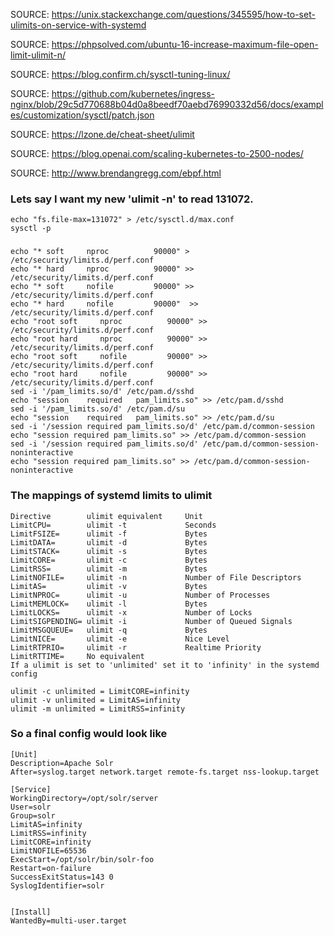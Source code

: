 SOURCE: https://unix.stackexchange.com/questions/345595/how-to-set-ulimits-on-service-with-systemd

SOURCE: https://phpsolved.com/ubuntu-16-increase-maximum-file-open-limit-ulimit-n/

SOURCE: https://blog.confirm.ch/sysctl-tuning-linux/

SOURCE: https://github.com/kubernetes/ingress-nginx/blob/29c5d770688b04d0a8beedf70aebd76990332d56/docs/examples/customization/sysctl/patch.json

SOURCE: https://lzone.de/cheat-sheet/ulimit

SOURCE: https://blog.openai.com/scaling-kubernetes-to-2500-nodes/

SOURCE: http://www.brendangregg.com/ebpf.html

### Lets say I want my new 'ulimit -n' to read 131072.

```
echo "fs.file-max=131072" > /etc/sysctl.d/max.conf
sysctl -p
```

###

```
echo "* soft     nproc          90000" > /etc/security/limits.d/perf.conf
echo "* hard     nproc          90000" >> /etc/security/limits.d/perf.conf
echo "* soft     nofile         90000" >> /etc/security/limits.d/perf.conf
echo "* hard     nofile         90000"  >> /etc/security/limits.d/perf.conf
echo "root soft     nproc          90000" >> /etc/security/limits.d/perf.conf
echo "root hard     nproc          90000" >> /etc/security/limits.d/perf.conf
echo "root soft     nofile         90000" >> /etc/security/limits.d/perf.conf
echo "root hard     nofile         90000" >> /etc/security/limits.d/perf.conf
sed -i '/pam_limits.so/d' /etc/pam.d/sshd
echo "session    required   pam_limits.so" >> /etc/pam.d/sshd
sed -i '/pam_limits.so/d' /etc/pam.d/su
echo "session    required   pam_limits.so" >> /etc/pam.d/su
sed -i '/session required pam_limits.so/d' /etc/pam.d/common-session
echo "session required pam_limits.so" >> /etc/pam.d/common-session
sed -i '/session required pam_limits.so/d' /etc/pam.d/common-session-noninteractive
echo "session required pam_limits.so" >> /etc/pam.d/common-session-noninteractive
```


### The mappings of systemd limits to ulimit

```
Directive        ulimit equivalent     Unit
LimitCPU=        ulimit -t             Seconds
LimitFSIZE=      ulimit -f             Bytes
LimitDATA=       ulimit -d             Bytes
LimitSTACK=      ulimit -s             Bytes
LimitCORE=       ulimit -c             Bytes
LimitRSS=        ulimit -m             Bytes
LimitNOFILE=     ulimit -n             Number of File Descriptors
LimitAS=         ulimit -v             Bytes
LimitNPROC=      ulimit -u             Number of Processes
LimitMEMLOCK=    ulimit -l             Bytes
LimitLOCKS=      ulimit -x             Number of Locks
LimitSIGPENDING= ulimit -i             Number of Queued Signals
LimitMSGQUEUE=   ulimit -q             Bytes
LimitNICE=       ulimit -e             Nice Level
LimitRTPRIO=     ulimit -r             Realtime Priority
LimitRTTIME=     No equivalent
If a ulimit is set to 'unlimited' set it to 'infinity' in the systemd config

ulimit -c unlimited = LimitCORE=infinity
ulimit -v unlimited = LimitAS=infinity
ulimit -m unlimited = LimitRSS=infinity
```

### So a final config would look like

```
[Unit]
Description=Apache Solr
After=syslog.target network.target remote-fs.target nss-lookup.target

[Service]
WorkingDirectory=/opt/solr/server
User=solr
Group=solr
LimitAS=infinity
LimitRSS=infinity
LimitCORE=infinity
LimitNOFILE=65536
ExecStart=/opt/solr/bin/solr-foo
Restart=on-failure
SuccessExitStatus=143 0
SyslogIdentifier=solr


[Install]
WantedBy=multi-user.target
```

